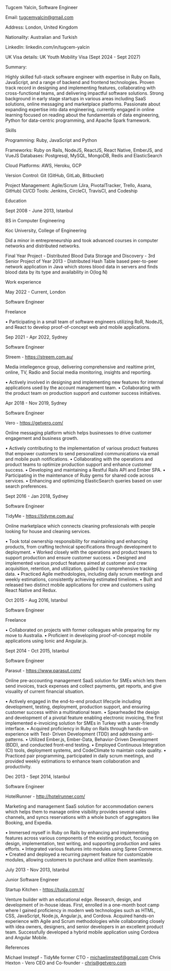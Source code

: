 Tugcem Yalcin, Software Engineer

Email: tugcemyalcin@gmail.com

Address: London, United Kingdom

Nationality: Australian and Turkish

LinkedIn: linkedin.com/in/tugcem-yalcin

UK Visa details: UK Youth Mobility Visa (Sept 2024 - Sept 2027)

Summary: 

Highly skilled full-stack software engineer with expertise in Ruby on Rails, JavaScript, and a range of backend and frontend technologies. Proven track record in designing and implementing features, collaborating with cross-functional teams, and delivering impactful software solutions. Strong background in early stage startups in various areas including SaaS solutions, online messaging and marketplace platforms.
Passionate about expanding expertise into data engineering, currently engaged in online learning focused on reading about the fundamentals of data engineering, Python for data-centric programming, and Apache Spark framework.

Skills

Programming: Ruby, JavaScript and Python

Frameworks: Ruby on Rails, NodeJS, ReactJS, React Native, EmberJS, and VueJS Databases: Postgresql, MySQL, MongoDB, Redis and ElasticSearch

Cloud Platforms: AWS, Heroku, GCP

Version Control: Git (GitHub, GitLab, Bitbucket)

Project Management: Agile/Scrum (Jira, PivotalTracker, Trello, Asana, GitHub) CI/CD Tools: Jenkins, CircleCI, TravisCI, and Codeship

Education

Sept 2008 - June 2013, Istanbul

BS in Computer Engineering

Koc University, College of Engineering

Did a minor in entrepreneurship and took advanced courses in computer networks and distributed networks.

Final Year Project - Distributed Blood Data Storage and Discovery - 3rd Senior Project of Year 2013 - Distributed Hash Table based peer-to-peer network application in Java which stores blood data in servers and finds blood data by its type and availability in O(log N)


Work experience 

May 2022 - Current, London

Software Engineer

Freelance

• Participating in a small team of software engineers utilizing RoR, NodeJS, and React to develop proof-of-concept web and mobile applications.


Sep 2021 - Apr 2022, Sydney

Software Engineer

Streem - https://streem.com.au/

Media intellegence group, delivering comprehensive and realtime print, online, TV, Radio and Social media monitoring, insights and reporting.

• Actively involved in designing and implementing new features for internal applications used by the account management team.
• Collaborating with the product team on production support and customer success initiatives.

Apr 2018 - Nov 2019, Sydney

Software Engineer

Vero - https://getvero.com/

Online messaging platform which helps businesses to drive customer engagement and business growth.

• Actively contributing to the implementation of various product features that empower customers to send personalized communications via email and mobile push notifications.
• Collaborating with the operations and product teams to optimize production support and enhance customer success.
• Developing and maintaining a Restful Rails API and Ember SPA.
• Participating in the maintenance of Ruby gems for shared code across services. • Enhancing and optimizing ElasticSearch queries based on user search preferences.

Sept 2016 - Jan 2018, Sydney

Software Engineer

TidyMe - https://tidyme.com.au/

Online marketplace which connects cleaning professionals with people looking for house and cleaning services.

• Took total ownership responsibility for maintaining and enhancing products, from crafting technical specifications through development to deployment.
• Worked closely with the operations and product teams to support production and ensure customer success.
• Designed and implemented various product features aimed at customer and crew acquisition, retention, and utilization, guided by comprehensive tracking data.
• Practiced Agile methodologies, including daily scrum meetings and weekly estimations, consistently achieving estimated timelines.
• Built and released two distinct mobile applications for crew and customers using React Native and Redux.

Oct 2015 - Aug 2016, Istanbul

Software Engineer

Freelance

• Collaborated on projects with former colleagues while preparing for my move to Australia.
• Proficient in developing proof-of-concept mobile applications using Ionic and Angular.js.

Sept 2014 - Oct 2015, Istanbul

Software Engineer

Parasut - https://www.parasut.com/

Online pre-accounting management SaaS solution for SMEs which lets them send invoices, track expenses and collect payments, get reports, and give visuality of current financial situation.

• Actively engaged in the end-to-end product lifecycle including development, testing, deployment, production support, and ensuring customer success within a multinational team.
• Spearheaded the design and development of a pivotal feature enabling electronic invoicing, the first implemented e-invoicing solution for SMEs in Turkey with a user-friendly interface.
• Acquired proficiency in Ruby on Rails through hands-on experience with Test- Driven Development (TDD) and addressing anti-patterns.
• Utilized Ember.js, Ember-Data, Behavior-Driven Development (BDD), and conducted front-end testing.
• Employed Continuous Integration (CI) tools, deployment systems, and CodeClimate to maintain code quality.
• Practiced pair programming, participated in daily scrum meetings, and provided weekly estimations to enhance team collaboration and productivity.

Dec 2013 - Sept 2014, Istanbul

Software Engineer

HotelRunner - http://hotelrunner.com/

Marketing and management SaaS solution for accommodation owners which helps them to manage online visibility provides several sales channels, and syncs reservations with a whole bunch of aggregators like Booking, and Expedia.

• Immersed myself in Ruby on Rails by enhancing and implementing features across various components of the existing product, focusing on design, implementation, test writing, and supporting production and sales efforts.
• Integrated various features into modules using Spree Commerce.
• Created and deployed a recurring payment feature for customizable modules, allowing customers to purchase and utilize them seamlessly.

July 2013 - Nov 2013, Istanbul

Junior Software Engineer

Startup Kitchen - https://tusla.com.tr/

Venture builder with an educational edge. Research, design, and development of in-house ideas.
First, enrolled in a one-month boot camp where I gained proficiency in modern web technologies such as HTML, CSS, JavaScript, Node.js, Angular.js, and Cordova.
Acquired hands-on experience with Agile and Scrum methodologies while collaborating closely with idea owners, designers, and senior developers in an excellent product team.
Successfully developed a hybrid mobile application using Cordova and Angular Mobile.

References

 Michael Imstepf - TidyMe former CTO - michaelimstepf@gmail.com 
 Chris Hexton - Vero CEO and Co-founder - chris@getvero.com
